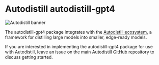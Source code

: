 
# Autodistill autodistill-gpt4

![Autodistill banner](https://raw.githubusercontent.com/autodistill/autodistill/main/docs/assets/banner.png)

The autodistill-gpt4 package integrates with the [Autodistill ecosystem](https://autodistill.com), a framework for distilling large models into smaller, edge-ready models.

If you are interested in implementing the autodistill-gpt4 package for use with Autodistill, leave an issue on the main [Autodistill GitHub repository](https://github.com/autodistill/autodistill) to discuss getting started.
    